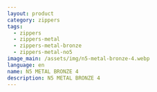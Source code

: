 ```yaml
---
layout: product
category: zippers
tags:
  - zippers
  - zippers-metal
  - zippers-metal-bronze
  - zippers-metal-no5
image_main: /assets/img/n5-metal-bronze-4.webp
language: en
name: N5 METAL BRONZE 4
description: N5 METAL BRONZE 4
---
```

